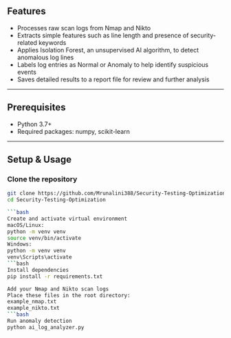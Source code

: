 ## Features

- Processes raw scan logs from Nmap and Nikto  
- Extracts simple features such as line length and presence of security-related keywords  
- Applies Isolation Forest, an unsupervised AI algorithm, to detect anomalous log lines  
- Labels log entries as Normal or Anomaly to help identify suspicious events  
- Saves detailed results to a report file for review and further analysis  

---

## Prerequisites

- Python 3.7+  
- Required packages: numpy, scikit-learn  

---

## Setup & Usage

### Clone the repository

```bash
git clone https://github.com/Mrunalini388/Security-Testing-Optimization.git
cd Security-Testing-Optimization

```bash
Create and activate virtual environment
macOS/Linux:
python -m venv venv
source venv/bin/activate
Windows:
python -m venv venv
venv\Scripts\activate
```bash
Install dependencies
pip install -r requirements.txt

Add your Nmap and Nikto scan logs
Place these files in the root directory:
example_nmap.txt
example_nikto.txt
```bash
Run anomaly detection
python ai_log_analyzer.py




